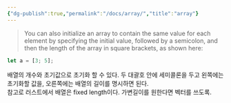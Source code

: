```yaml
---
{"dg-publish":true,"permalink":"/docs/array/","title":"array"}
---
```



> You can also initialize an array to contain the same value for each element by specifying the initial value, followed by a semicolon, and then the length of the array in square brackets, as shown here:

```rust
let a = [3; 5];
```

배열의 개수와 초기값으로 초기화 할 수 있다. 두 대괄호 안에 세미콜론을 두고 왼쪽에는 초기화할 값을, 오른쪽에는 배열의 길이를 명시하면 된다.  
참고로 러스트에서 배열은 fixed length이다. 가변길이를 원한다면 벡터를 쓰도록.
